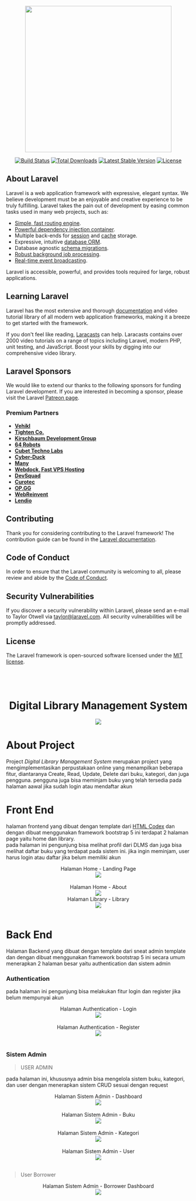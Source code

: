 <p align="center"><a href="https://laravel.com" target="_blank"><img src="https://raw.githubusercontent.com/laravel/art/master/logo-lockup/5%20SVG/2%20CMYK/1%20Full%20Color/laravel-logolockup-cmyk-red.svg" width="400"></a></p>

<p align="center">
<a href="https://travis-ci.org/laravel/framework"><img src="https://travis-ci.org/laravel/framework.svg" alt="Build Status"></a>
<a href="https://packagist.org/packages/laravel/framework"><img src="https://img.shields.io/packagist/dt/laravel/framework" alt="Total Downloads"></a>
<a href="https://packagist.org/packages/laravel/framework"><img src="https://img.shields.io/packagist/v/laravel/framework" alt="Latest Stable Version"></a>
<a href="https://packagist.org/packages/laravel/framework"><img src="https://img.shields.io/packagist/l/laravel/framework" alt="License"></a>
</p>

## About Laravel

Laravel is a web application framework with expressive, elegant syntax. We believe development must be an enjoyable and creative experience to be truly fulfilling. Laravel takes the pain out of development by easing common tasks used in many web projects, such as:

-   [Simple, fast routing engine](https://laravel.com/docs/routing).
-   [Powerful dependency injection container](https://laravel.com/docs/container).
-   Multiple back-ends for [session](https://laravel.com/docs/session) and [cache](https://laravel.com/docs/cache) storage.
-   Expressive, intuitive [database ORM](https://laravel.com/docs/eloquent).
-   Database agnostic [schema migrations](https://laravel.com/docs/migrations).
-   [Robust background job processing](https://laravel.com/docs/queues).
-   [Real-time event broadcasting](https://laravel.com/docs/broadcasting).

Laravel is accessible, powerful, and provides tools required for large, robust applications.

## Learning Laravel

Laravel has the most extensive and thorough [documentation](https://laravel.com/docs) and video tutorial library of all modern web application frameworks, making it a breeze to get started with the framework.

If you don't feel like reading, [Laracasts](https://laracasts.com) can help. Laracasts contains over 2000 video tutorials on a range of topics including Laravel, modern PHP, unit testing, and JavaScript. Boost your skills by digging into our comprehensive video library.

## Laravel Sponsors

We would like to extend our thanks to the following sponsors for funding Laravel development. If you are interested in becoming a sponsor, please visit the Laravel [Patreon page](https://patreon.com/taylorotwell).

### Premium Partners

-   **[Vehikl](https://vehikl.com/)**
-   **[Tighten Co.](https://tighten.co)**
-   **[Kirschbaum Development Group](https://kirschbaumdevelopment.com)**
-   **[64 Robots](https://64robots.com)**
-   **[Cubet Techno Labs](https://cubettech.com)**
-   **[Cyber-Duck](https://cyber-duck.co.uk)**
-   **[Many](https://www.many.co.uk)**
-   **[Webdock, Fast VPS Hosting](https://www.webdock.io/en)**
-   **[DevSquad](https://devsquad.com)**
-   **[Curotec](https://www.curotec.com/services/technologies/laravel/)**
-   **[OP.GG](https://op.gg)**
-   **[WebReinvent](https://webreinvent.com/?utm_source=laravel&utm_medium=github&utm_campaign=patreon-sponsors)**
-   **[Lendio](https://lendio.com)**

## Contributing

Thank you for considering contributing to the Laravel framework! The contribution guide can be found in the [Laravel documentation](https://laravel.com/docs/contributions).

## Code of Conduct

In order to ensure that the Laravel community is welcoming to all, please review and abide by the [Code of Conduct](https://laravel.com/docs/contributions#code-of-conduct).

## Security Vulnerabilities

If you discover a security vulnerability within Laravel, please send an e-mail to Taylor Otwell via [taylor@laravel.com](mailto:taylor@laravel.com). All security vulnerabilities will be promptly addressed.

## License

The Laravel framework is open-sourced software licensed under the [MIT license](https://opensource.org/licenses/MIT).

#

<br>

<div align="center"> 
<h1>Digital Library Management System</h1>
</div>

<p align="center"> </p>

<div align="center"> 
<img src="public/assets/dlms.png"> 
</div>

# About Project

Project <i>Digital Library Management System</i> merupakan project yang mengimplementasikan perpustakaan online yang menampilkan beberapa fitur, diantaranya Create, Read, Update, Delete dari buku, kategori, dan juga pengguna. pengguna juga bisa meminjam buku yang telah tersedia pada halaman aawal jika sudah login atau mendaftar akun

# Front End

halaman frontend yang dibuat dengan template dari [HTML Codex](https://htmlcodex.com/) dan dengan dibuat menggunakan framework bootstrap 5 ini terdapat 2 halaman page yaitu home dan library. <br>
pada halaman ini pengunjung bisa melihat profil dari DLMS dan juga bisa melihat daftar buku yang terdapat pada sistem ini. jika ingin meminjam, user harus login atau daftar jika belum memiliki akun

<div align="center"> 
Halaman Home - Landing Page 
</div>
<div align="center"> 
<img src="public/assets/FE-Landing.png"> 
</div> <br/>
<div align="center"> 
Halaman Home - About
</div>
<div align="center"> 
<img src="public/assets/FE-about.png"> 
</div>
<div align="center"> 
Halaman Library - Library 
</div>
<div align="center"> 
<img src="public/assets/FE-Library.png"> 
</div> <br/>

# Back End

Halaman Backend yang dibuat dengan template dari sneat admin template dan dengan dibuat menggunakan framework bootstrap 5 ini secara umum menerapkan 2 halaman besar yaitu authentication dan sistem admin <br>

### Authentication

pada halaman ini pengunjung bisa melakukan fitur login dan register jika belum mempunyai akun

<div align="center"> 
Halaman Authentication - Login 
</div>
<div align="center"> 
<img src="public/assets/FE-Login.png"> 
</div> <br/>
<div align="center"> 
Halaman Authentication - Register 
</div>
<div align="center"> 
<img src="public/assets/FE-Register.png"> 
</div> <br/>

### Sistem Admin

> USER ADMIN

pada halaman ini, khususnya admin bisa mengelola sistem buku, kategori, dan user dengan menerapkan sistem CRUD sesuai dengan request

<div align="center"> 
Halaman Sistem Admin - Dashboard 
</div>
<div align="center"> 
<img src="public/assets/Admin.png"> 
</div> <br/>
<div align="center"> 
Halaman Sistem Admin - Buku 
</div>
<div align="center"> 
<img src="public/assets/BE-Buku.png"> 
</div> <br/>
<div align="center"> 
Halaman Sistem Admin - Kategori 
</div>
<div align="center"> 
<img src="public/assets/BE-kategori.png"> 
</div> <br/>
<div align="center"> 
Halaman Sistem Admin - User 
</div>
<div align="center"> 
<img src="public/assets/BE-user.png"> 
</div> <br/>

> User Borrower

<div align="center"> 
Halaman Sistem Admin - Borrower Dashboard 
</div>
<div align="center"> 
<img src="public/assets/Borrower.png"> 
</div> <br/>
